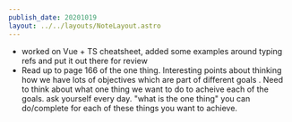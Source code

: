 ```yaml
---
publish_date: 20201019
layout: ../../layouts/NoteLayout.astro
---
```

- worked on Vue + TS cheatsheet, added some examples around typing refs and put it out there for review
- Read up to page 166 of the one thing. Interesting points about thinking how we have lots of objectives which are part of different goals . Need to think about what one thing we want to do to acheive each of the goals. ask yourself every day. "what is the one thing" you can do/complete for each of these things you want to achieve.
